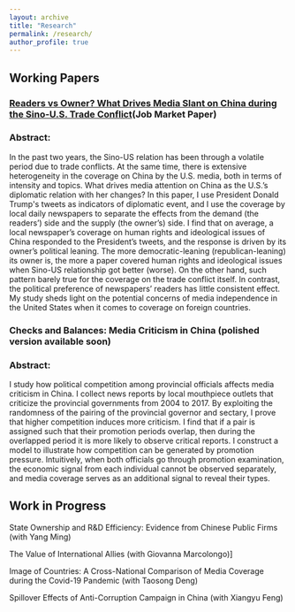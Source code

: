 ```yaml
---
layout: archive
title: "Research"
permalink: /research/
author_profile: true
---
```

## Working Papers

### [Readers vs Owner? What Drives Media Slant on China during the Sino-U.S. Trade Conflict](http://wumengecon.github.io/files/jmp.pdf)(Job Market Paper)

### Abstract: 

In the past two years, the Sino-US relation has been through a volatile period due to trade conflicts. At the same time, there is extensive heterogeneity in the coverage on China by the U.S. media, both in terms of intensity and topics. What drives media attention on China as the U.S.’s diplomatic relation with her changes? In this paper, I use President Donald Trump's tweets as indicators of diplomatic event, and I use the coverage by local daily newspapers to separate the effects from the demand (the readers’) side and the supply (the owner’s) side. I find that on average, a local newspaper’s coverage on human rights and ideological issues of China responded to the President’s tweets, and the response is driven by its owner’s political leaning. The more democratic-leaning (republican-leaning) its owner is, the more a paper covered human rights and ideological issues when Sino-US relationship got better (worse). On the other hand, such pattern barely true for the coverage on the trade conflict itself. In contrast, the political preference of newspapers’ readers has little consistent effect. My study sheds light on the potential concerns of media independence in the United States when it comes to coverage on foreign countries.

### Checks and Balances: Media Criticism in China (polished version available soon)

### Abstract:

I study how political competition among provincial officials affects media criticism in China. I collect news reports by local mouthpiece outlets that criticize the provincial governments from 2004 to 2017. By exploiting the randomness of the pairing of the provincial governor and sectary, I prove that higher competition induces more criticism. I find that if a pair is assigned such that their promotion periods overlap, then during the overlapped period it is more likely to observe critical reports. I construct a model to illustrate how competition can be generated by promotion pressure. Intuitively, when both officials go through promotion examination, the economic signal from each individual cannot be observed separately, and media coverage serves as an additional signal to reveal their types.  

## Work in Progress

State Ownership and R&D Efficiency: Evidence from Chinese Public Firms (with Yang Ming)

The Value of International Allies (with Giovanna Marcolongo)]

Image of Countries: A Cross-National Comparison of Media Coverage during the Covid-19 Pandemic (with Taosong Deng)

Spillover Effects of Anti-Corruption Campaign in China (with Xiangyu Feng)

  